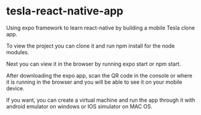 # tesla-react-native-app
Using expo framework to learn react-native by building a mobile Tesla clone app.

To view the project you can clone it and run npm install for the node modules.

Next you can view it in the browser by running expo start or npm start.

After downloading the expo app, scan the QR code in the console or where it is running in the browser and you will be able to see it on your mobile device.

If you want, you can create a virtual machine and run the app through it with android emulator on windows or IOS simulator on MAC OS.
